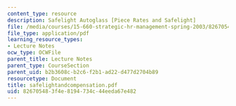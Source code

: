 ```yaml
---
content_type: resource
description: Safelight Autoglass [Piece Rates and Safelight]
file: /media/courses/15-660-strategic-hr-management-spring-2003/826705483f4e8194734c44eeda67e482_safelightandcompensation.pdf
file_type: application/pdf
learning_resource_types:
- Lecture Notes
ocw_type: OCWFile
parent_title: Lecture Notes
parent_type: CourseSection
parent_uid: b2b3608c-b2c6-f2b1-ad22-d477d2704b89
resourcetype: Document
title: safelightandcompensation.pdf
uid: 82670548-3f4e-8194-734c-44eeda67e482
---
```

